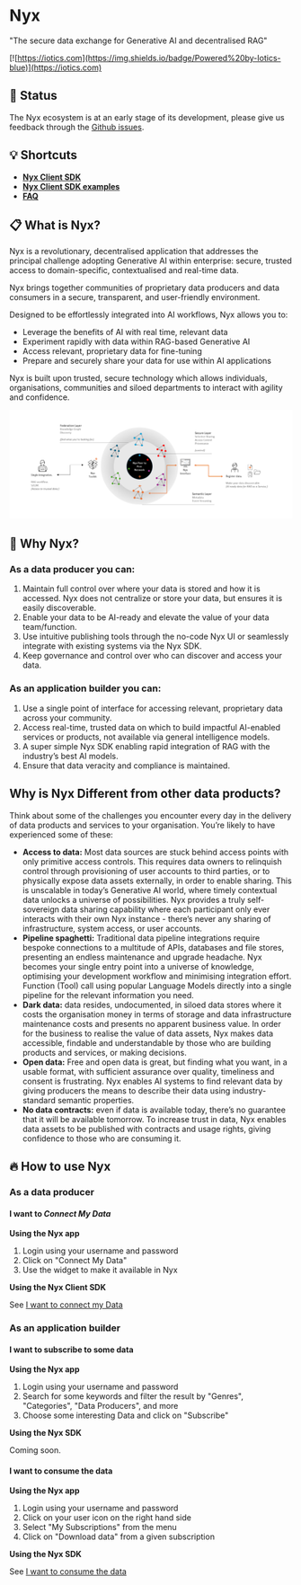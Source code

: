 # Nyx
"The secure data exchange for Generative AI and decentralised RAG"

[![https://iotics.com](https://img.shields.io/badge/Powered%20by-Iotics-blue)](https://iotics.com)


## 🚧 Status

The Nyx ecosystem is at an early stage of its development, please give us feedback through the [Github issues](https://github.com/Iotic-Labs/nyx-sdk/issues).


## 💡 Shortcuts

- [**Nyx Client SDK**](./README.sdk.md)
- [**Nyx Client SDK examples**](./examples)
- [**FAQ**](./FAQ.md)

## 📋 What is Nyx?

Nyx is a revolutionary, decentralised application that addresses the principal challenge adopting Generative AI within
enterprise: secure, trusted access to domain-specific, contextualised and real-time data.

Nyx brings together communities of proprietary data producers and data consumers in a secure, transparent, and
user-friendly environment.

Designed to be effortlessly integrated into AI workflows, Nyx allows you to:

- Leverage the benefits of AI with real time, relevant data
- Experiment rapidly with data within RAG-based Generative AI
- Access relevant, proprietary data for fine-tuning
- Prepare and securely share your data for use within AI applications

Nyx is built upon trusted, secure technology which allows individuals, organisations,
communities and siloed departments to interact with agility and confidence.

![Nyx Diagram](./nyx_diagram.png)

## 🤔 Why Nyx?

### As a data producer you can:

1. Maintain full control over where your data is stored and how it is accessed. Nyx does not centralize or store your data, but ensures it is easily discoverable.
2. Enable your data to be AI-ready and elevate the value of your data team/function.
3. Use intuitive publishing tools through the no-code Nyx UI or seamlessly integrate with existing systems via the Nyx SDK.
4. Keep governance and control over who can discover and access your data.

### As an application builder you can:

1. Use a single point of interface for accessing relevant, proprietary data across your community.
2. Access real-time, trusted data on which to build impactful AI-enabled services or products, not available via general
   intelligence models.
3. A super simple Nyx SDK enabling rapid integration of RAG with the industry’s best AI models.
4. Ensure that data veracity and compliance is maintained.

## Why is Nyx Different from other data products?

Think about some of the challenges you encounter every day in the delivery of data products and services to your
organisation. You’re likely to have experienced some of these:

- **Access to data:** Most data sources are stuck behind access points with only primitive access controls. This
  requires data owners to relinquish control through provisioning of user accounts to third parties, or to physically
  expose data assets externally, in order to enable sharing. This is unscalable in today’s Generative AI world, where
  timely contextual data unlocks a universe of possibilities. Nyx provides a truly self-sovereign data sharing
  capability where each participant only ever interacts with their own Nyx instance - there’s never any sharing of
  infrastructure, system access, or user accounts.
- **Pipeline spaghetti:** Traditional data pipeline integrations require bespoke connections to a multitude of APIs,
  databases and file stores, presenting an endless maintenance and upgrade headache. Nyx becomes your single entry point
  into a universe of knowledge, optimising your development workflow and minimising integration effort. Function (Tool)
  call using popular Language Models directly into a single pipeline for the relevant information you need.
- **Dark data:** data resides, undocumented, in siloed data stores where it costs the organisation money in terms of
  storage and data infrastructure maintenance costs and presents no apparent business value. In order for the business
  to realise the value of data assets, Nyx makes data accessible, findable and understandable by those who are building
  products and services, or making decisions.
- **Open data:** Free and open data is great, but finding what you want, in a usable format, with sufficient assurance
  over quality, timeliness and consent is frustrating. Nyx enables AI systems to find relevant data by giving producers
  the means to describe their data using industry-standard semantic properties.
- **No data contracts:** even if data is available today, there’s no guarantee that it will be available tomorrow. To
  increase trust in data, Nyx enables data assets to be published with contracts and usage rights, giving confidence to
  those who are consuming it.

## 🔥 How to use Nyx

### As a data producer

#### I want to _Connect My Data_

**Using the Nyx app**

1. Login using your username and password
2. Click on "Connect My Data"
3. Use the widget to make it available in Nyx

**Using the Nyx Client SDK**

See [I want to connect my Data](./README.sdk.md#I-want-to-connect-my-data)

### As an application builder

#### I want to subscribe to some data

**Using the Nyx app**

1. Login using your username and password
2. Search for some keywords and filter the result by "Genres", "Categories", "Data Producers", and more
3. Choose some interesting Data and click on "Subscribe"

**Using the Nyx SDK**

Coming soon.

#### I want to consume the data

**Using the Nyx app**

1. Login using your username and password
2. Click on your user icon on the right hand side
3. Select "My Subscriptions" from the menu
4. Click on "Download data" from a given subscription

**Using the Nyx SDK**

See [I want to consume the data](./README.sdk.md#I-want-to-consume-the-data)
